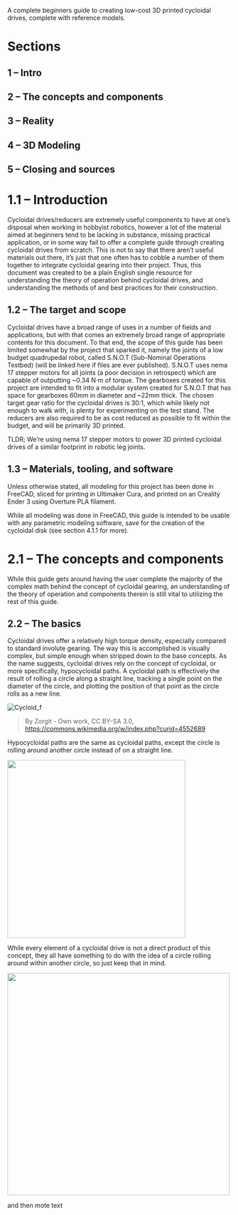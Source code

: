 A complete beginners guide to creating low-cost 3D printed cycloidal drives, complete with reference models.

# Sections
## 1 – Intro
## 2 – The concepts and components
## 3 – Reality
## 4 – 3D Modeling
## 5 – Closing and sources

# 1.1 – Introduction
Cycloidal drives/reducers are extremely useful components to have at one’s disposal when working in hobbyist robotics, however a lot of the material aimed at beginners tend to be lacking in substance, missing practical application, or in some way fail to offer a complete guide through creating cycloidal drives from scratch. This is not to say that there aren’t useful materials out there, it’s just that one often has to cobble a number of them together to integrate cycloidal gearing into their project. Thus, this document was created to be a plain English single resource for understanding the theory of operation behind cycloidal drives, and understanding the methods of and best practices for their construction.

## 1.2 – The target and scope
Cycloidal drives have a broad range of uses in a number of fields and applications, but with that comes an extremely broad range of appropriate contents for this document. To that end, the scope of this guide has been limited somewhat by the project that sparked it, namely the joints of a low budget quadrupedal robot, called S.N.O.T (Sub-Nominal Operations Testbed) (will be linked here if files are ever published). S.N.O.T uses nema 17 stepper motors for all joints (a poor decision in retrospect) which are capable of outputting ~0.34 N⋅m of torque. The gearboxes created for this project are intended to fit into a modular system created for S.N.O.T that has space for gearboxes 60mm in diameter and ~22mm thick. The chosen target gear ratio for the cycloidal drives is 30:1, which while likely not enough to walk with, is plenty for experimenting on the test stand. The reducers are also required to be as cost reduced as possible to fit within the budget, and will be primarily 3D printed.

TLDR; We’re using nema 17 stepper motors to power 3D printed cycloidal drives of a similar footprint in robotic leg joints.

## 1.3 – Materials, tooling, and software
Unless otherwise stated, all modeling for this project has been done in FreeCAD, sliced for printing in Ultimaker Cura, and printed on an Creality Ender 3 using Overture PLA filament.

While all modeling was done in FreeCAD, this guide is intended to be usable with any parametric modeling software, save for the creation of the cycloidal disk (see section 4.1.1 for more). 

# 2.1 – The concepts and components
While this guide gets around having the user complete the majority of the complex math behind the concept of cycloidal gearing, an understanding of the theory of operation and components therein is still vital to utilizing the rest of this guide.

## 2.2 – The basics

Cycloidal drives offer a relatively high torque density, especially compared to standard involute gearing. The way this is accomplished is visually complex, but simple enough when stripped down to the base concepts. As the name suggests, cycloidal drives rely on the concept of cycloidal, or more specifically, hypocycloidal paths. A cycloidal path is effectively the result of rolling a circle along a straight line, tracking a single point on the diameter of the circle, and plotting the position of that point as the circle rolls as a new line.  

![Cycloid_f](https://user-images.githubusercontent.com/79012344/120701874-6b013a80-c481-11eb-81f9-e52ea82c9533.gif)
> By Zorgit - Own work, CC BY-SA 3.0, https://commons.wikimedia.org/w/index.php?curid=4552689

Hypocycloidal paths are the same as cycloidal paths, except the circle is rolling around another circle instead of on a straight line.

<img src="https://user-images.githubusercontent.com/79012344/120703537-6fc6ee00-c483-11eb-83df-f946946918f4.gif" width="400">

While every element of a cycloidal drive is not a direct product of this concept, they all have something to do with the idea of a circle rolling around within another circle, so just keep that in mind.








<img src="https://user-images.githubusercontent.com/79012344/120367491-ec6c9780-c2de-11eb-9e0b-7f542085e93b.gif" width="500">

and then mote text

